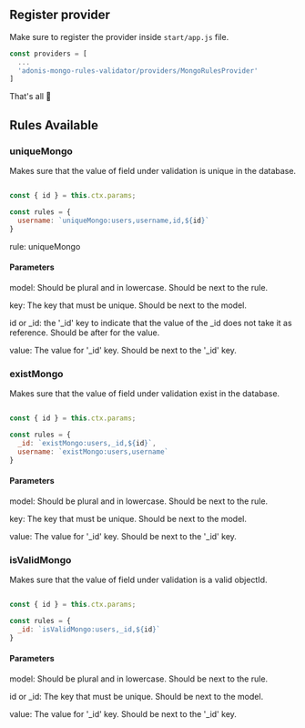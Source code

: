 ## Register provider

Make sure to register the provider inside `start/app.js` file.

```js
const providers = [
  ...
  'adonis-mongo-rules-validator/providers/MongoRulesProvider'
]
```

That's all 🎉

## Rules Available

### uniqueMongo

Makes sure that the value of field under validation is unique in the database.

```js

const { id } = this.ctx.params;

const rules = {
  username: `uniqueMongo:users,username,id,${id}`
}
```

rule: uniqueMongo

#### Parameters


model: Should be plural and in lowercase. Should be next to the rule.

key: The key that must be unique. Should be next to the model.

id or _id: the '_id' key to indicate that the value of the _id does not take it as reference. Should be after for the value.

value: The value for '_id' key. Should be next to the '_id' key.

### existMongo

Makes sure that the value of field under validation exist in the database.

```js

const { id } = this.ctx.params;

const rules = {
  _id: `existMongo:users,_id,${id}`,
  username: `existMongo:users,username`
}
```

#### Parameters


model: Should be plural and in lowercase. Should be next to the rule.

key: The key that must be unique. Should be next to the model.

value: The value for '_id' key. Should be next to the '_id' key.

### isValidMongo

Makes sure that the value of field under validation is a valid objectId.

```js

const { id } = this.ctx.params;

const rules = {
  _id: `isValidMongo:users,_id,${id}`
}
```

#### Parameters


model: Should be plural and in lowercase. Should be next to the rule.

id or _id: The key that must be unique. Should be next to the model.

value: The value for '_id' key. Should be next to the '_id' key.